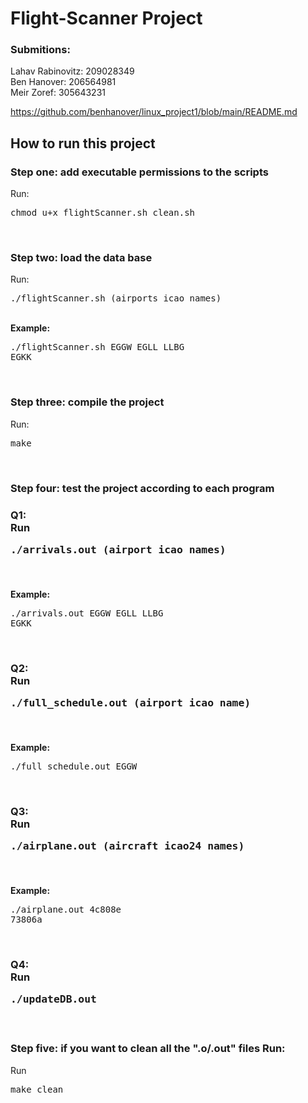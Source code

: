 # Flight-Scanner Project


### **Submitions**:<br>
Lahav Rabinovitz: 209028349<br>
Ben Hanover: 206564981<br>
Meir Zoref: 305643231<br>

https://github.com/benhanover/linux_project1/blob/main/README.md
<br>


## **How to run this project**
### **Step one**: add executable permissions to the scripts<br>
 Run: <pre>chmod u+x flightScanner.sh clean.sh</pre><br>
### **Step two**: load the data base<br>
Run: <pre>./flightScanner.sh (airports icao names)</pre><br>
**Example:** <pre>./flightScanner.sh EGGW EGLL LLBG EGKK</pre><br>
### **Step three**: compile the project<br>
Run:<pre>make</pre><br>
### **Step four**: test the project according to each program<br>
### Q1:<br> Run <pre> ./arrivals.out (airport icao names)</pre><br>
**Example:** <pre>./arrivals.out EGGW EGLL LLBG EGKK</pre><br>
### Q2:<br> Run <pre> ./full_schedule.out (airport icao name)</pre><br>
**Example:** <pre>./full_schedule.out EGGW</pre><br>
### Q3:<br> Run <pre> ./airplane.out (aircraft icao24 names)</pre><br>
**Example:** <pre>./airplane.out 4c808e 73806a</pre><br>
### Q4:<br> Run <pre>./updateDB.out</pre><br>
### **Step five**: if you want to clean all the ".o/.out" files Run:<br>
Run <pre>make clean</pre>
